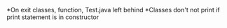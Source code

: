 *On exit classes, function, Test.java left behind
*Classes don't not print if print statement is in constructor
